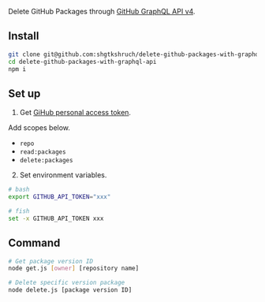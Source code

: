 Delete GitHub Packages through [GitHub GraphQL API v4](https://developer.github.com/v4/).

## Install
 
```sh
git clone git@github.com:shgtkshruch/delete-github-packages-with-graphql-api.git
cd delete-github-packages-with-graphql-api
npm i
```

## Set up

1. Get [GiHub personal access token](https://help.github.com/en/github/authenticating-to-github/creating-a-personal-access-token-for-the-command-line).

Add scopes below.
- `repo`
- `read:packages`
- `delete:packages`

2. Set environment variables.
```sh
# bash
export GITHUB_API_TOKEN="xxx"

# fish
set -x GITHUB_API_TOKEN xxx
```

## Command

```sh
# Get package version ID
node get.js [owner] [repository name]

# Delete specific version package
node delete.js [package version ID]
```
